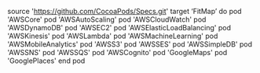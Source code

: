 source 'https://github.com/CocoaPods/Specs.git'
target ‘FitMap’ do
pod 'AWSCore'
pod 'AWSAutoScaling'
pod 'AWSCloudWatch'
pod 'AWSDynamoDB'
pod 'AWSEC2'
pod 'AWSElasticLoadBalancing'
pod 'AWSKinesis'
pod 'AWSLambda'
pod 'AWSMachineLearning'
pod 'AWSMobileAnalytics'
pod 'AWSS3'
pod 'AWSSES'
pod 'AWSSimpleDB'
pod 'AWSSNS'
pod 'AWSSQS'
pod 'AWSCognito'
pod 'GoogleMaps'
pod 'GooglePlaces'
end pod
